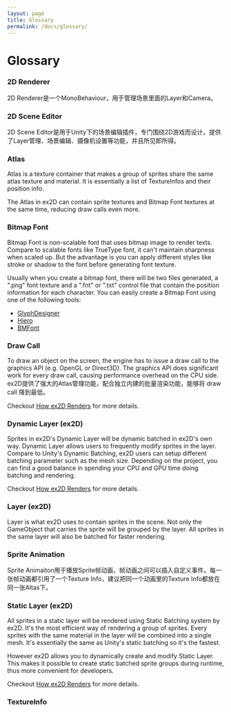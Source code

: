 ```yaml
---
layout: page
title: Glossary
permalink: /docs/glossary/
---
```


# Glossary

### 2D Renderer

2D Renderer是一个MonoBehaviour，用于管理场景里面的Layer和Camera。

### 2D Scene Editor 

2D Scene Editor是用于Unity下的场景编辑插件，专门围绕2D游戏而设计，提供了Layer管理、场景编辑、摄像机设置等功能，并且所见即所得。

### Atlas 

Atlas is a texture container that makes a group of sprites share the same atlas texture and material. It is essentially a list of TextureInfos and their position info.

The Atlas in ex2D can contain sprite textures and Bitmap Font textures at the same time, reducing draw calls even more.

### Bitmap Font 

Bitmap Font is non-scalable font that uses bitmap image to render texts. Compare to scalable fonts like TrueType font, it can't maintain sharpness when scaled up. But the advantage is you can apply different styles like stroke or shadow to the font before generating font texture.

Usually when you create a bitmap font, there will be two files generated, a ".png" font texture and a ".fnt" or ".txt" control file that contain the position information for each character. You can easily create a Bitmap Font using one of the following tools:

- [GlyphDesigner][1] 
- [Hiero][2] 
- [BMFont][3] 

[1]: http://www.71squared.com/
[2]: https://code.google.com/p/libgdx/wiki/Hiero
[3]: http://www.angelcode.com/products/bmfont/

### Draw Call 

To draw an object on the screen, the engine has to issue a draw call to the graphics API (e.g. OpenGL or Direct3D). The graphics API does significant work for every draw call, causing performance overhead on the CPU side. ex2D提供了强大的Atlas管理功能，配合独立内建的批量渲染功能，能够将 draw call 降到最低。

Checkout [How ex2D Renders][4] for more details.

### Dynamic Layer (ex2D)

Sprites in ex2D's Dynamic Layer will be dynamic batched in ex2D's own way. Dynamic Layer allows users to frequently modify sprites in the layer. Compare to Unity's Dynamic Batching, ex2D users can setup different batching parameter such as the mesh size. Depending on the project, you can find a good balance in spending your CPU and GPU time doing batching and rendering.

Checkout [How ex2D Renders][4] for more details.

### Layer (ex2D)

Layer is what ex2D uses to contain sprites in the scene. Not only the GameObject that carries the sprite will be grouped by the layer. All sprites in the same layer will also be batched for faster rendering.

### Sprite Animation

Sprite Animaiton用于播放Sprite帧动画，帧动画之间可以插入自定义事件。每一张帧动画都引用了一个Texture Info，建议把同一个动画里的Texture Info都放在同一张Altas下。

### Static Layer (ex2D)

All sprites in a static layer will be rendered using Static Batching system by ex2D. It's the most efficient way of rendering a group of sprites. Every sprites with the same material in the layer will be combined into a single mesh. It's essentially the same as Unity's static batching so it's the fastest. 

However ex2D allows you to dynamically create and modify Static Layer. This makes it possible to create static batched sprite groups during runtime, thus more convenient for developers. 

Checkout [How ex2D Renders][4] for more details.

[4]: ../how-ex2d-renders.md 

### TextureInfo



